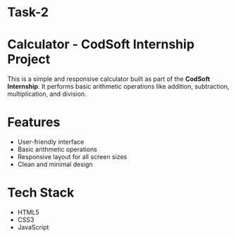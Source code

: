 # Task-2
# Calculator - CodSoft Internship Project

This is a simple and responsive calculator built as part of the **CodSoft Internship**.
It performs basic arithmetic operations like addition, subtraction, multiplication, and division.

# Features

- User-friendly interface
- Basic arithmetic operations
- Responsive layout for all screen sizes
- Clean and minimal design

# Tech Stack

- HTML5
- CSS3
- JavaScript


